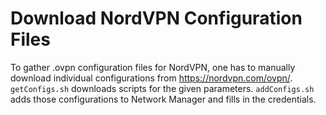 # Download NordVPN Configuration Files

To gather .ovpn configuration files for NordVPN, one has to manually download individual configurations from https://nordvpn.com/ovpn/. `getConfigs.sh` downloads scripts for the given parameters. `addConfigs.sh` adds those configurations to Network Manager and fills in the credentials.
